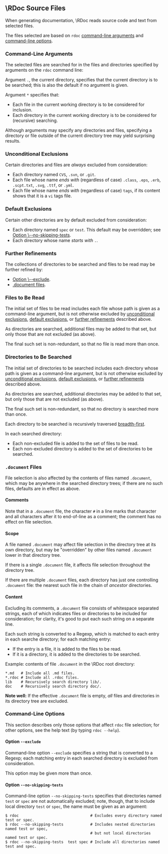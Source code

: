 ## \RDoc Source Files

When generating documentation, \RDoc reads source code and text from selected files.

The files selected are based on `rdoc`
[command-line arguments](rdoc-ref:doc/rdoc/rdoc_source_files.md@Command-Line+Arguments)
and [command-line options](rdoc-ref:doc/rdoc/rdoc_source_files.md@Command-Line+Options).

### Command-Line Arguments

The selected files are searched for in the files and directories
specified by arguments on the `rdoc` command line:

Argument `.`, the current directory,
specifies that the current directory is to be searched;
this is also the default if no argument is given.

Argument `*` specifies that:

- Each file in the current working directory is to be considered for inclusion.
- Each directory in the current working directory is to be considered for (recursive) searching.

Although arguments may specify any directories and files,
specifying a directory or file outside of the current directory tree
may yield surprising results.

### Unconditional Exclusions

Certain directories and files are *always* excluded from consideration:

- Each directory named `CVS`, `.svn`, or `.git`.
- Each file whose name *ends with* (regardless of case)
  `.class`, `.eps`, `.erb`, `.scpt.txt`, `.svg`, `.ttf`, or `.yml`.
- Each file whose name *ends with* (regardless of case)
  `tags`, if its content shows that it is a `vi` tags file.

### Default Exclusions

Certain other directories are by default excluded from consideration:

- Each directory named `spec` or `test`.
  This default may be overridden;
  see [Option \\--no-skipping-tests](rdoc-ref:doc/rdoc/rdoc_source_files.md@Option+--no-skipping-tests).
- Each directory whose name *starts with* `.`.


### Further Refinements

The collections of directories to be searched and files to be read
may be further refined by:

- [Option \\--exclude](rdoc-ref:doc/rdoc/rdoc_source_files.md@Option+--exclude).
- [.document files](rdoc-ref:doc/rdoc/rdoc_source_files.md@.document+Files).

### Files to Be Read

The initial set of files to be read
includes each file whose path is given as a command-line argument,
but is not otherwise excluded by
[unconditional exclusions](rdoc-ref:doc/rdoc/rdoc_source_files.md@Unconditional+Exclusions),
[default exclusions](rdoc-ref:doc/rdoc/rdoc_source_files.md@Default+Exclusions),
or [further refinements](rdoc-ref:doc/rdoc/rdoc_source_files.md@Further+Refinements)
described above.

As directories are searched, additional files may be added to that set,
but only those that are not excluded (as above).

The final such set is non-redundant,
so that no file is read more than once.

### Directories to Be Searched

The initial set of directories to be searched
includes each directory whose path is given as a command-line argument,
but is not otherwise excluded by
[unconditional exclusions](rdoc-ref:doc/rdoc/rdoc_source_files.md@Unconditional+Exclusions),
[default exclusions](rdoc-ref:doc/rdoc/rdoc_source_files.md@Default+Exclusions),
or [further refinements](rdoc-ref:doc/rdoc/rdoc_source_files.md@Further+Refinements)
described above.

As directories are searched, additional directories may be added to that set,
but only those that are not excluded (as above).

The final such set is non-redundant,
so that no directory is searched more than once.

Each directory to be searched is recursively traversed
[breadth-first](https://en.wikipedia.org/wiki/Breadth-first_search).

In each searched directory:

- Each non-excluded file is added to the set of files to be read.
- Each non-excluded directory is added to the set of directories to be searched.

### `.document` Files

File selection is also affected by the contents of files named `.document`,
which may be anywhere in the searched directory trees;
if there are no such files,
defaults are in effect as above.

#### Comments

Note that in a `.document` file, the character `#` in a line
marks that character and all characters after it to end-of-line as a comment;
the comment has no effect on file selection.

#### Scope

A file named `.document` may affect file selection in the directory tree at its own directory,
but may be "overridden" by other files named `.document` lower in that directory tree.

If there is a single `.document` file,
it affects file selection throughout the directory tree.

If there are multiple `.document` files,
each directory has just one controlling `.document` file:
the nearest such file in the chain of *ancestor* directories.

#### Content

Excluding its comments,
a `.document` file consists of whitespace separated strings,
each of which indicates files or directories to be included for consideration;
for clarity, it's good to put each such string on a separate line.

Each such string is converted to a Regexp,
which is matched to each entry in each searche directory;
for each matching entry:

- If the entry is a file, it is added to the files to be read.
- If it is a directory, it is added to the directories to be searched.

Example: contents of file `.document` in the \RDoc root directory:

```
*.md   # Include all .md files.
*.rdoc # Include all .rdoc files.
lib    # Recursively search directory lib/.
doc    # Recursively search directory doc/.
```

**Note well:** If the effective `.document` file is empty,
*all* files and directories in its directory tree are excluded.

### Command-Line Options

This section describes only those options that affect `rdoc` file selection;
for other options, see the help text (by typing `rdoc --help`).

#### Option `--exclude`

Command-line option `--exclude` specifies a string that is converted to a Regexp;
each matching entry in each searched directory is excluded from consideration.

This option may be given more than once.

#### Option `--no-skipping-tests`

Command-line option `--no-skipping-tests` specifies that directories named `test` or `spec`
are not automatically excluded;
note, though, that to include local directory `test` or `spec`,
the name must be given as an argument:

```
$ rdoc                                # Excludes every directory named test or spec.
$ rdoc --no-skipping-tests            # Includes nested directories named test or spec,
                                      # but not local directories named test or spec.
$ rdoc --no-skipping-tests  test spec # Include all directories named test and spec.
```

